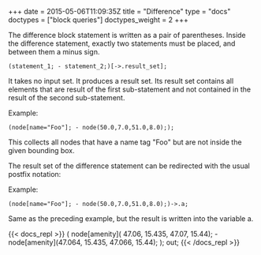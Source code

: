 +++
date = 2015-05-06T11:09:35Z
title = "Difference"
type = "docs"
doctypes = ["block queries"]
doctypes_weight = 2
+++

The difference block statement is written as a pair of parentheses. Inside the difference statement, exactly two statements must be placed, and between them a minus sign.

    (statement_1; - statement_2;)[->.result_set];

It takes no input set. It produces a result set. Its result set contains all elements that are result of the first sub-statement and not contained in the result of the second sub-statement.

Example:

    (node[name="Foo"]; - node(50.0,7.0,51.0,8.0););

This collects all nodes that have a name tag "Foo" but are not inside the given bounding box.

The result set of the difference statement can be redirected with the usual postfix notation:

Example:

    (node[name="Foo"]; - node(50.0,7.0,51.0,8.0);)->.a;

Same as the preceding example, but the result is written into the variable a.

{{< docs_repl >}}
(
node[amenity]( 47.06, 15.435,  47.07,  15.44);
-node[amenity](47.064, 15.435, 47.066, 15.44);
);
out;
{{< /docs_repl >}}
